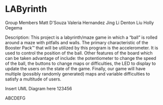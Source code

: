 # LAByrinth

Group Members
Matt D'Souza
Valeria Hernandez
Jing Li
Denton Liu
Holly Oegema

Description: 
This project is a labyrinth/maze game in which a “ball” is rolled around a maze with pitfalls and walls. The primary characteristic of the Booster Pack™ that will be utilized by this program is the accelerometer. It is used to control the position of the ball. Other features of the board which can be taken advantage of include: the potentiometer to change the speed of the ball, the buttons to change maps or difficulties, the LED to display to update the users on the state of the game. Finally, our game will have multiple (possibly randomly generated) maps and variable difficulties to satisfy a multitude of users.


Insert UML Diagram here
123456

ABCDEFG

